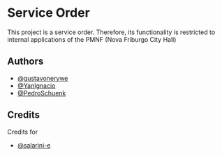 # Service Order

This project is a service order. Therefore, its functionality is restricted to internal applications of the PMNF (Nova Friburgo City Hall)

## Authors

- [@gustavonerywe](https://www.github.com/gustavonerywe)
- [@YanIgnacio](https://www.github.com/YanIgnacio)
- [@PedroSchuenk](https://www.github.com/PedroSchuenk)



## Credits

Credits for
- [@salarini-e](https://www.github.com/salarini-e)